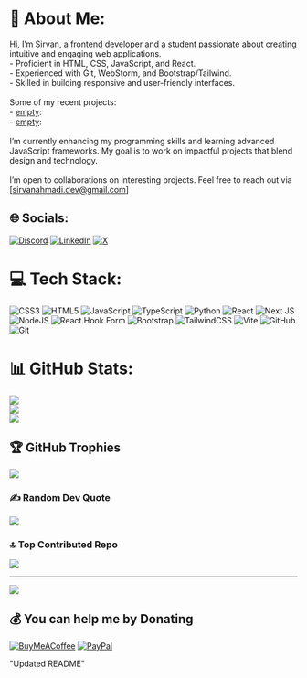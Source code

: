 # 💫 About Me:
Hi, I’m Sirvan, a frontend developer and a student passionate about creating intuitive and engaging web applications.  <br>- Proficient in HTML, CSS, JavaScript, and React.  <br>- Experienced with Git, WebStorm, and Bootstrap/Tailwind.  <br>- Skilled in building responsive and user-friendly interfaces.  <br><br>Some of my recent projects:  <br>- [empty](#): <br>- [empty](#): <br><br>I’m currently enhancing my programming skills and learning advanced JavaScript frameworks. My goal is to work on impactful projects that blend design and technology.  <br><br>I’m open to collaborations on interesting projects. Feel free to reach out via [sirvanahmadi.dev@gmail.com]


## 🌐 Socials:
[![Discord](https://img.shields.io/badge/Discord-%237289DA.svg?logo=discord&logoColor=white)](https://discord.gg/sirvanahmadi) [![LinkedIn](https://img.shields.io/badge/LinkedIn-%230077B5.svg?logo=linkedin&logoColor=white)](https://linkedin.com/in/SirvanAhmadi-dev) [![X](https://img.shields.io/badge/X-black.svg?logo=X&logoColor=white)](https://x.com/SirvanDev) 

# 💻 Tech Stack:
![CSS3](https://img.shields.io/badge/css3-%231572B6.svg?style=for-the-badge&logo=css3&logoColor=white) ![HTML5](https://img.shields.io/badge/html5-%23E34F26.svg?style=for-the-badge&logo=html5&logoColor=white) ![JavaScript](https://img.shields.io/badge/javascript-%23323330.svg?style=for-the-badge&logo=javascript&logoColor=%23F7DF1E) ![TypeScript](https://img.shields.io/badge/typescript-%23007ACC.svg?style=for-the-badge&logo=typescript&logoColor=white) ![Python](https://img.shields.io/badge/python-3670A0?style=for-the-badge&logo=python&logoColor=ffdd54) ![React](https://img.shields.io/badge/react-%2320232a.svg?style=for-the-badge&logo=react&logoColor=%2361DAFB) ![Next JS](https://img.shields.io/badge/Next-black?style=for-the-badge&logo=next.js&logoColor=white) ![NodeJS](https://img.shields.io/badge/node.js-6DA55F?style=for-the-badge&logo=node.js&logoColor=white) ![React Hook Form](https://img.shields.io/badge/React%20Hook%20Form-%23EC5990.svg?style=for-the-badge&logo=reacthookform&logoColor=white) ![Bootstrap](https://img.shields.io/badge/bootstrap-%238511FA.svg?style=for-the-badge&logo=bootstrap&logoColor=white) ![TailwindCSS](https://img.shields.io/badge/tailwindcss-%2338B2AC.svg?style=for-the-badge&logo=tailwind-css&logoColor=white) ![Vite](https://img.shields.io/badge/vite-%23646CFF.svg?style=for-the-badge&logo=vite&logoColor=white) ![GitHub](https://img.shields.io/badge/github-%23121011.svg?style=for-the-badge&logo=github&logoColor=white) ![Git](https://img.shields.io/badge/git-%23F05033.svg?style=for-the-badge&logo=git&logoColor=white)
# 📊 GitHub Stats:
![](https://github-readme-stats.vercel.app/api?username=SirvanAhmadi&theme=merko&hide_border=true&include_all_commits=false&count_private=false)<br/>
![](https://github-readme-streak-stats.herokuapp.com/?user=SirvanAhmadi&theme=merko&hide_border=true)<br/>
![](https://github-readme-stats.vercel.app/api/top-langs/?username=SirvanAhmadi&theme=merko&hide_border=true&include_all_commits=false&count_private=false&layout=compact)

## 🏆 GitHub Trophies
![](https://github-profile-trophy.vercel.app/?username=SirvanAhmadi&theme=merko&no-frame=false&no-bg=true&margin-w=4)

### ✍️ Random Dev Quote
![](https://quotes-github-readme.vercel.app/api?type=horizontal&theme=merko)

### 🔝 Top Contributed Repo
![](https://github-contributor-stats.vercel.app/api?username=SirvanAhmadi&limit=5&theme=merko&combine_all_yearly_contributions=true)

---
[![](https://visitcount.itsvg.in/api?id=SirvanAhmadi&icon=9&color=3)](https://visitcount.itsvg.in)

  ## 💰 You can help me by Donating
  [![BuyMeACoffee](https://img.shields.io/badge/Buy%20Me%20a%20Coffee-ffdd00?style=for-the-badge&logo=buy-me-a-coffee&logoColor=black)](https://buymeacoffee.com/example) [![PayPal](https://img.shields.io/badge/PayPal-00457C?style=for-the-badge&logo=paypal&logoColor=white)](https://paypal.me/example) 

  "Updated README"
<!-- Proudly created with GPRM ( https://gprm.itsvg.in ) -->
